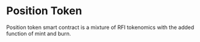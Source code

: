 # Position Token

Position token smart contract is a mixture of RFI tokenomics with the added function of mint and burn.